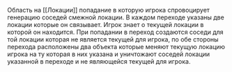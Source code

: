Область на [[Локации]] попадание в которую игрока спровоцирует генерацию соседей смежной локации. В каждом переходе указаны две локации которые он связывает. Игрок знает о текущей локации в которой он находится. При попадании в переход создаются соседи для той локации которая не является текущей для игрока, по обе стороны перехода расположены два объекта которые меняют текущую локацию игрока на ту которая в них указана и уничтожают соседей локации указанной в переходе и не являющейся текущей для игрока.